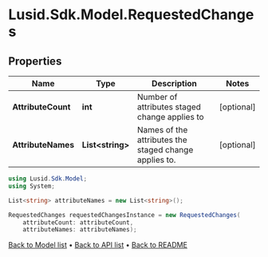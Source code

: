 # Lusid.Sdk.Model.RequestedChanges

## Properties

Name | Type | Description | Notes
------------ | ------------- | ------------- | -------------
**AttributeCount** | **int** | Number of attributes staged change applies to | [optional] 
**AttributeNames** | **List&lt;string&gt;** | Names of the attributes the staged change applies to. | [optional] 

```csharp
using Lusid.Sdk.Model;
using System;

List<string> attributeNames = new List<string>();

RequestedChanges requestedChangesInstance = new RequestedChanges(
    attributeCount: attributeCount,
    attributeNames: attributeNames);
```

[Back to Model list](../README.md#documentation-for-models) &#8226; [Back to API list](../README.md#documentation-for-api-endpoints) &#8226; [Back to README](../README.md)
